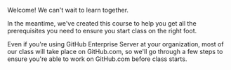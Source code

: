 Welcome! We can't wait to learn together.

In the meantime, we've created this course to help you get all the prerequisites you need to ensure you start class on the right foot.

Even if you're using GitHub Enterprise Server at your organization, most of our class will take place on GitHub.com, so we'll go through a few steps to ensure you're able to work on GitHub.com before class starts.